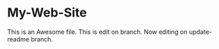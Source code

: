 # My-Web-Site
This is an Awesome file.
This is edit on branch.
Now editing on update-readme branch.
